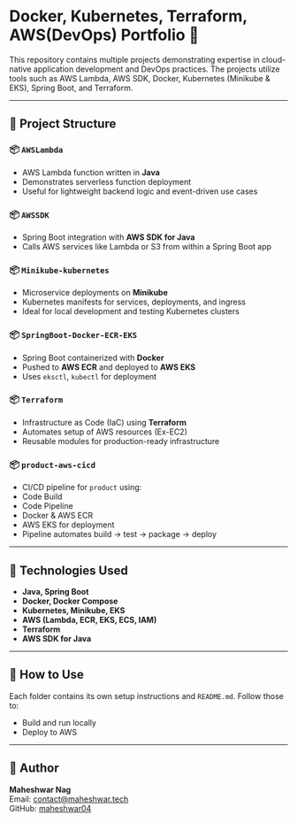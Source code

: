 # Docker, Kubernetes, Terraform, AWS(DevOps) Portfolio 🚀

This repository contains multiple projects demonstrating expertise in cloud-native application development and DevOps practices. The projects utilize tools such as AWS Lambda, AWS SDK, Docker, Kubernetes (Minikube & EKS), Spring Boot, and Terraform.

---

## 📁 Project Structure

### 📦 `AWSLambda`
- AWS Lambda function written in **Java**
- Demonstrates serverless function deployment
- Useful for lightweight backend logic and event-driven use cases

### 📦 `AWSSDK`
- Spring Boot integration with **AWS SDK for Java**
- Calls AWS services like Lambda or S3 from within a Spring Boot app

### 📦 `Minikube-kubernetes`
- Microservice deployments on **Minikube**
- Kubernetes manifests for services, deployments, and ingress
- Ideal for local development and testing Kubernetes clusters

### 📦 `SpringBoot-Docker-ECR-EKS`
- Spring Boot containerized with **Docker**
- Pushed to **AWS ECR** and deployed to **AWS EKS**
- Uses `eksctl`, `kubectl` for deployment

### 📦 `Terraform`
- Infrastructure as Code (IaC) using **Terraform**
- Automates setup of AWS resources (Ex-EC2)
- Reusable modules for production-ready infrastructure

### 📦 `product-aws-cicd`
 - CI/CD pipeline for `product` using:
 - Code Build
 - Code Pipeline
 - Docker & AWS ECR
 - AWS EKS for deployment
 - Pipeline automates build → test → package → deploy

---

## 🧰 Technologies Used

- **Java, Spring Boot**
- **Docker, Docker Compose**
- **Kubernetes, Minikube, EKS**
- **AWS (Lambda, ECR, EKS, ECS, IAM)**
- **Terraform**
- **AWS SDK for Java**
---

## 🔧 How to Use

Each folder contains its own setup instructions and `README.md`. Follow those to:
- Build and run locally
- Deploy to AWS
---

## 📌 Author

**Maheshwar Nag**  
Email: contact@maheshwar.tech\
GitHub: [maheshwar04](https://github.com/maheshwar04)


 
